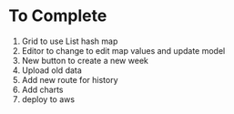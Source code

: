 # To Complete

1. Grid to use List hash map
2. Editor to change to edit map values and update model
3. New button to create a new week 
4. Upload old data
5. Add new route for history
6. Add charts
7. deploy to aws

## 